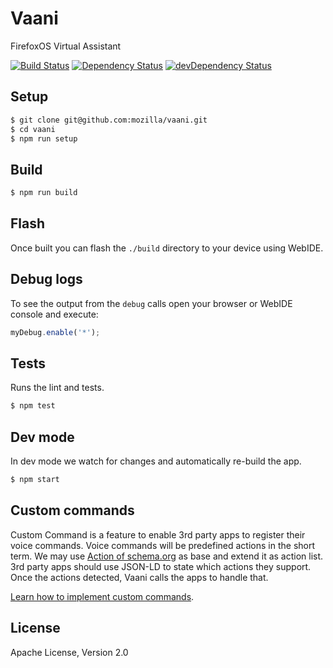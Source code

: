 # Vaani

FirefoxOS Virtual Assistant

[![Build Status](https://travis-ci.org/mozilla/vaani.svg?branch=master)](https://travis-ci.org/mozilla/vaani)
[![Dependency Status](https://david-dm.org/mozilla/vaani.svg?style=flat)](https://david-dm.org/mozilla/vaani)
[![devDependency Status](https://david-dm.org/mozilla/vaani/dev-status.svg?style=flat)](https://david-dm.org/mozilla/vaani#info=devDependencies)

## Setup

```bash
$ git clone git@github.com:mozilla/vaani.git
$ cd vaani
$ npm run setup
```

## Build

```bash
$ npm run build
```

## Flash

Once built you can flash the `./build` directory to your device using WebIDE.

## Debug logs

To see the output from the `debug` calls open your browser or WebIDE console and execute:

```js
myDebug.enable('*');
```

## Tests

Runs the lint and tests.

```js
$ npm test
```

## Dev mode

In dev mode we watch for changes and automatically re-build the app.

```bash
$ npm start
```

## Custom commands

Custom Command is a feature to enable 3rd party apps to register their voice
commands. Voice commands will be predefined actions in the short term. We may
use [Action of schema.org](http://schema.org/Action) as base and extend it as
action list. 3rd party apps should use JSON-LD to state which actions they
support. Once the actions detected, Vaani calls the apps to handle that. 

[Learn how to implement custom
commands](https://wiki.mozilla.org/Firefox_OS/Vaani/Custom_Command).

## License

Apache License, Version 2.0
